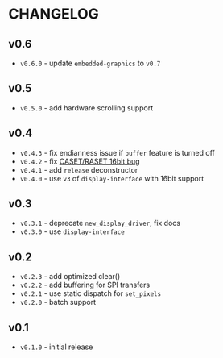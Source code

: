 # CHANGELOG

## v0.6

* `v0.6.0` - update `embedded-graphics` to `v0.7`

## v0.5

* `v0.5.0` - add hardware scrolling support

## v0.4

* `v0.4.3` - fix endianness issue if `buffer` feature is turned off
* `v0.4.2` - fix [CASET/RASET 16bit bug](https://github.com/almindor/st7789/issues/9)
* `v0.4.1` - add `release` deconstructor
* `v0.4.0` - use `v3` of `display-interface` with 16bit support

## v0.3

* `v0.3.1` - deprecate `new_display_driver`, fix docs
* `v0.3.0` - use `display-interface`

## v0.2

* `v0.2.3` - add optimized clear()
* `v0.2.2` - add buffering for SPI transfers
* `v0.2.1` - use static dispatch for `set_pixels`
* `v0.2.0` - batch support

## v0.1

* `v0.1.0` - initial release

